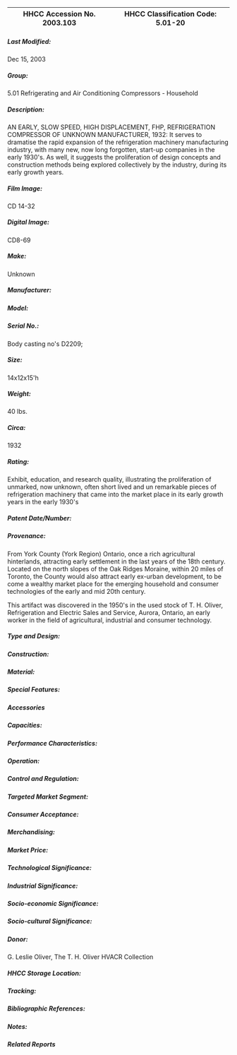| **HHCC Accession No. 2003.103** |**HHCC Classification Code:  5.01-20**|
| ----------- | ----------- |

##### Last Modified:
Dec 15, 2003

##### Group:
5.01 Refrigerating and Air Conditioning Compressors - Household

##### Description:
AN EARLY, SLOW SPEED, HIGH DISPLACEMENT, FHP, REFRIGERATION COMPRESSOR OF UNKNOWN MANUFACTURER, 1932: It serves to dramatise the rapid expansion of the refrigeration machinery manufacturing industry, with many new, now long forgotten, start-up companies in the early 1930's. As well, it suggests the proliferation of design concepts and construction methods being explored collectively by the industry, during its early growth years.

##### Film Image:
CD 14-32

##### Digital Image:
CD8-69

##### Make:
Unknown

##### Manufacturer:


##### Model:


##### Serial No.:
Body casting no's D2209;

##### Size:
14x12x15'h

##### Weight:
40 lbs.

##### Circa:
1932

##### Rating:
Exhibit, education, and research quality, illustrating the proliferation of unmarked, now unknown, often short lived  and un remarkable pieces of refrigeration machinery that came into the market place in its early growth years in the early 1930's

##### Patent Date/Number:


##### Provenance:
From York County (York Region) Ontario, once a rich agricultural hinterlands, attracting early settlement in the last years of the 18th century. Located on the north slopes of the Oak Ridges Moraine, within 20 miles of Toronto, the County would also attract early ex-urban development, to be come a wealthy market place for the emerging household and consumer technologies of the early and mid 20th century. 

This artifact was discovered in the 1950's in the used stock of T. H. Oliver, Refrigeration and Electric Sales and Service, Aurora, Ontario, an early worker in the field of agricultural, industrial and consumer technology.

##### Type and Design:


##### Construction:


##### Material:


##### Special Features:


##### Accessories


##### Capacities:


##### Performance Characteristics:


##### Operation:


##### Control and Regulation:


##### Targeted Market Segment:


##### Consumer Acceptance:


##### Merchandising:


##### Market Price:


##### Technological Significance:


##### Industrial Significance:


##### Socio-economic Significance:


##### Socio-cultural Significance:


##### Donor:
G. Leslie Oliver, The T. H. Oliver HVACR Collection

##### HHCC Storage Location:


##### Tracking:


##### Bibliographic References:


##### Notes:


##### Related Reports

